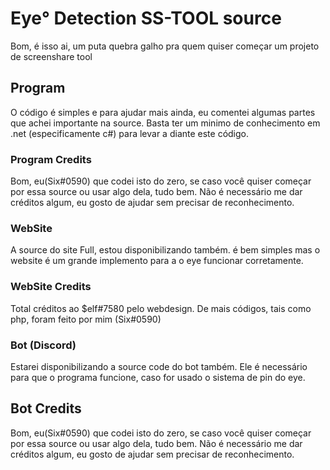# Eye° Detection SS-TOOL source

Bom, é isso ai, um puta quebra galho pra quem quiser começar um projeto de screenshare tool

## Program

O código é simples e para ajudar mais ainda, eu comentei algumas partes que achei importante na source. Basta ter um minimo de  conhecimento em .net (especificamente c#) para levar a diante este código.

### Program Credits

Bom, eu(Six#0590) que codei isto do zero, se caso você quiser começar por essa source ou usar algo dela, tudo bem. Não é necessário me dar créditos algum, eu gosto de ajudar sem precisar de reconhecimento.

### WebSite

A source do site Full, estou disponibilizando também. é bem simples mas o website é um grande implemento para a o eye funcionar corretamente.

### WebSite Credits
Total créditos ao $elf#7580 pelo webdesign. De mais códigos, tais como php, foram feito por mim (Six#0590)


### Bot (Discord)
Estarei disponibilizando a source code do bot também. Ele é necessário para que o programa funcione, caso for usado o sistema de pin do eye.

## Bot Credits
Bom, eu(Six#0590) que codei isto do zero, se caso você quiser começar por essa source ou usar algo dela, tudo bem. Não é necessário me dar créditos algum, eu gosto de ajudar sem precisar de reconhecimento.
